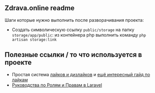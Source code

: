 ## Zdrava.online readme

Шаги которые нужно выполнить после разворачивания проекта:

- Создать символическую ссылку `public/storage` на папку `storage/app/public`: из контейнера php выполнить команду `php artisan storage:link`


## Полезные ссылки / то что используется в проекте

- Простая система [лайков и дизлайков](https://dev.to/bdelespierre/how-to-implement-a-simple-like-system-with-laravel-lfe/comments) и [ещё интересный гайд по лайкам](https://rappasoft.com/blog/building-a-like-button-component-in-laravel-livewire)
- [Руководства по Ролям и Правам в Laravel](https://laravel.demiart.ru/guide-to-roles-and-permissions/)
